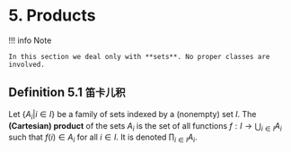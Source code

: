 # 5. Products

!!! info Note

    In this section we deal only with **sets**. No proper classes are involved.

## Definition 5.1 `笛卡儿积`

Let $\{ A_i | i \in I\}$ be a family of sets indexed by a (nonempty) set $I$. The **(Cartesian) product** of the sets $A_i$ is the set of all functions $f:I \rightarrow \bigcup_{i \in I} A_i$ such that $f(i) \in A_i$ for all $i \in I$. It is denoted $\prod_{i \in I}A_i$.
